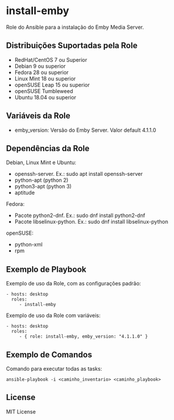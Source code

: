 install-emby
=========

Role do Ansible para a instalação do Emby Media Server.

Distribuições Suportadas pela Role
------------

- RedHat/CentOS 7 ou Superior
- Debian 9 ou superior
- Fedora 28 ou superior
- Linux Mint 18 ou superior
- openSUSE Leap 15 ou superior
- openSUSE Tumbleweed
- Ubuntu 18.04 ou superior

  
Variáveis da Role 
--------------

- emby_version: Versão do Emby Server. Valor default 4.1.1.0 

Dependências da Role 
--------------

Debian, Linux Mint e Ubuntu:

- openssh-server. Ex.: sudo apt install openssh-server
- python-apt (python 2)
- python3-apt (python 3)
- aptitude

Fedora:

- Pacote python2-dnf. Ex.: sudo dnf install python2-dnf
- Pacote libselinux-python. Ex.: sudo dnf install libselinux-python

openSUSE:

- python-xml
- rpm


Exemplo de Playbook
----------------

Exemplo de uso da Role, com as configurações padrão:

    - hosts: desktop
      roles:
         - install-emby

Exemplo de uso da Role com variáveis:

    - hosts: desktop
      roles:
         - { role: install-emby, emby_version: "4.1.1.0" }


Exemplo de Comandos
----------------

Comando para executar todas as tasks:

    ansible-playbook -i <caminho_inventario> <caminho_playbook>


License
-------

MIT License